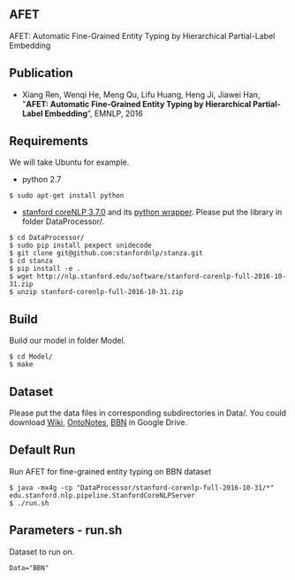 ## AFET
AFET: Automatic Fine-Grained Entity Typing by Hierarchical Partial-Label Embedding

## Publication

* Xiang Ren, Wenqi He, Meng Qu, Lifu Huang, Heng Ji, Jiawei Han, "**AFET: Automatic Fine-Grained Entity Typing by Hierarchical Partial-Label Embedding**”, EMNLP, 2016

## Requirements

We will take Ubuntu for example.

* python 2.7

```
$ sudo apt-get install python
```

* [stanford coreNLP 3.7.0](http://stanfordnlp.github.io/CoreNLP/) and its [python wrapper](https://github.com/stanfordnlp/stanza). Please put the library in folder DataProcessor/.

```
$ cd DataProcessor/
$ sudo pip install pexpect unidecode
$ git clone git@github.com:stanfordnlp/stanza.git
$ cd stanza
$ pip install -e .
$ wget http://nlp.stanford.edu/software/stanford-corenlp-full-2016-10-31.zip
$ unzip stanford-corenlp-full-2016-10-31.zip
```

## Build 
Build our model in folder Model.

```
$ cd Model/
$ make
```

## Dataset
Please put the data files in corresponding subdirectories in Data/. You could download [Wiki](https://drive.google.com/file/d/0B2ke42d0kYFfVC1fazdKYnVhYWs/view?usp=sharing), [OntoNotes](https://drive.google.com/file/d/0B2ke42d0kYFfN1ZSVExLNlYwX1E/view?usp=sharing), [BBN](https://drive.google.com/file/d/0B2ke42d0kYFfdVk2ZkJ6TGRzR2M/view?usp=sharing) in Google Drive.

## Default Run
Run AFET for fine-grained entity typing on BBN dataset

```
$ java -mx4g -cp "DataProcessor/stanford-corenlp-full-2016-10-31/*" edu.stanford.nlp.pipeline.StanfordCoreNLPServer
$ ./run.sh  
```

## Parameters - run.sh
Dataset to run on.
```
Data="BBN"
```

